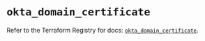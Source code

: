 # `okta_domain_certificate`

Refer to the Terraform Registry for docs: [`okta_domain_certificate`](https://registry.terraform.io/providers/okta/okta/4.15.0/docs/resources/domain_certificate).
